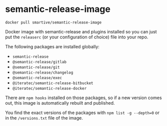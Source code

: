 # semantic-release-image

`docker pull smartive/semantic-release-image`

Docker image with semantic-release and plugins installed so you can just put
the `releaserc` (or your configuration of choice) file into your repo.

The following packages are installed globally:

- `semantic-release`
- `@semantic-release/gitlab`
- `@semantic-release/git`
- `@semantic-release/changelog`
- `@semantic-release/exec`
- `@iteratec/semantic-release-bitbucket`
- `@iteratec/semantic-release-docker`

There are `npm hooks` installed on those packages, so if a new version comes out,
this image is automatically rebuilt and published.

You find the exact versions of the packages with `npm list -g --depth=0` or
in the `/versions.txt` file of the image.
